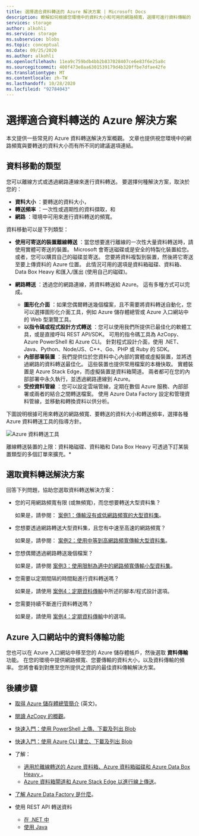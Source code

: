 ```yaml
---
title: 選擇適合資料轉送的 Azure 解決方案 | Microsoft Docs
description: 瞭解如何根據您環境中的資料大小和可用的網路頻寬，選擇可進行資料傳輸的 Azure 解決方案。
services: storage
author: alkohli
ms.service: storage
ms.subservice: blobs
ms.topic: conceptual
ms.date: 09/25/2020
ms.author: alkohli
ms.openlocfilehash: 11ea9c759bdb4bb2b837028407ce6e83f6e25a8c
ms.sourcegitcommit: 400f473e8aa6301539179d4b320ffbe7dfae42fe
ms.translationtype: MT
ms.contentlocale: zh-TW
ms.lasthandoff: 10/28/2020
ms.locfileid: "92784043"
---
```

# <a name="choose-an-azure-solution-for-data-transfer"></a>選擇適合資料轉送的 Azure 解決方案

本文提供一些常見的 Azure 資料轉送解決方案概觀。 文章也提供視您環境中的網路頻寬與要轉送的資料大小而有所不同的建議選項連結。

## <a name="types-of-data-movement"></a>資料移動的類型

您可以離線方式或透過網路連線來進行資料轉送。 要選擇何種解決方案，取決於您的：

- **資料大小** ：要轉送的資料大小，
- **轉送頻率** ：一次性或週期性的資料擷取，和
- **網路** ：環境中可用來進行資料轉送的頻寬。

資料移動可以是下列類型：

- **使用可寄送的裝置離線轉送** ：當您想要進行離線的一次性大量資料轉送時，請使用實體可寄送的裝置。 Microsoft 會寄送磁碟或是安全的特製化裝置給您。 或者，您可以購買自己的磁碟並寄送。 您要將資料複製到裝置，然後將它寄送至要上傳資料的 Azure 位置。  此情況可用的選項是資料箱磁碟、資料箱、Data Box Heavy 和匯入/匯出 (使用自己的磁碟)。

- **網路轉送** ：透過您的網路連線，將資料轉送給 Azure。 這有多種方式可以完成。

    - **圖形化介面** ：如果您偶爾轉送幾個檔案，且不需要將資料轉送自動化，您可以選擇圖形化介面工具，例如 Azure 儲存體總管或 Azure 入口網站中的 Web 型瀏覽工具。
    - **以指令碼或程式設計方式轉送** ：您可以使用我們所提供已最佳化的軟體工具，或是直接呼叫 REST API/SDK。 可用的指令碼工具為 AzCopy、Azure PowerShell 和 Azure CLI。 針對程式設計介面，使用 .NET、Java、Python、Node/JS、C++、Go、PHP 或 Ruby 的 SDK。
    - **內部部署裝置** ：我們提供位於您資料中心內部的實體或虛擬裝置，並將透過網路的資料轉送最佳化。 這些裝置也提供常用檔案的本機快取。 實體裝置是 Azure Stack Edge，而虛擬裝置是資料箱閘道。 兩者都可在您的內部部署中永久執行，並透過網路連線到 Azure。
    - **受控資料管線** ：您可以設定雲端管線，定期在數個 Azure 服務、內部部署或兩者的結合之間轉送檔案。 使用 Azure Data Factory 設定和管理資料管線，並移動和轉換資料以供分析。

下圖說明根據可用來轉送的網路頻寬、要轉送的資料大小和轉送頻率，選擇各種 Azure 資料轉送工具的指導方針。

![Azure 資料轉送工具](media/storage-choose-data-transfer-solution/azure-data-transfer-options-3.png)

離線轉送裝置的上限：資料箱磁碟、資料箱和 Data Box Heavy 可透過下訂某裝置類型的多個訂單來擴充。*

## <a name="selecting-a-data-transfer-solution"></a>選取資料轉送解決方案

回答下列問題，協助您選取資料轉送解決方案：

- 您的可用網路頻寬有限 (或無頻寬)，而您想要轉送大型資料集？
  
    如果是，請參閱： [案例1：傳輸沒有或低網路頻寬的大型資料集](storage-solution-large-dataset-low-network.md)。
- 您想要透過網路轉送大型資料集，且您有中速至高速的網路頻寬？

    如果是，請參閱： [案例2：使用中等到高網路頻寬傳輸大型資料集](storage-solution-large-dataset-moderate-high-network.md)。
- 您想偶爾透過網路轉送幾個檔案？

    如果是，請參閱 [案例3：使用限制為適中的網路頻寬傳輸小型資料集](storage-solution-small-dataset-low-moderate-network.md)。
- 您需要以定期間隔的時間點進行資料轉送嗎？

    如果是，請使用 [案例4：定期資料傳輸](storage-solution-periodic-data-transfer.md)中所述的腳本/程式設計選項。
- 您需要持續不斷進行資料轉送嗎？

    如果是，請使用 [案例4：定期資料傳輸](storage-solution-periodic-data-transfer.md)中的選項。

## <a name="data-transfer-feature-in-azure-portal"></a>Azure 入口網站中的資料傳輸功能

您也可以在 Azure 入口網站中移至您的 Azure 儲存體帳戶，然後選取 **資料傳輸** 功能。 在您的環境中提供網路頻寬、您要傳輸的資料大小，以及資料傳輸的頻率。 您將會看到對應至您所提供之資訊的最佳資料傳輸解決方案。 

## <a name="next-steps"></a>後續步驟

- [取得 Azure 儲存體總管簡介](https://azure.microsoft.com/resources/videos/introduction-to-microsoft-azure-storage-explorer/) \(英文\)。
- [閱讀 AzCopy 的概觀](./storage-use-azcopy-v10.md)。
- [快速入門：使用 PowerShell 上傳、下載及列出 Blob](../blobs/storage-quickstart-blobs-powershell.md)
- [快速入門：使用 Azure CLI 建立、下載及列出 Blob](../blobs/storage-quickstart-blobs-cli.md)
- 了解：

    - [適用於離線轉送的 Azure 資料箱、Azure 資料箱磁碟和 Azure Data Box Heavy ](../../databox/index.yml)。
    - [Azure 資料箱閘道和 Azure Stack Edge 以進行線上傳送](../../databox-online/index.yml)。
- [了解 Azure Data Factory 是什麼](../../data-factory/copy-activity-overview.md)。
- 使用 REST API 轉送資料

    - [在 .NET 中](/dotnet/api/overview/azure/storage)
    - [使用 Java](/java/api/overview/azure/storage)